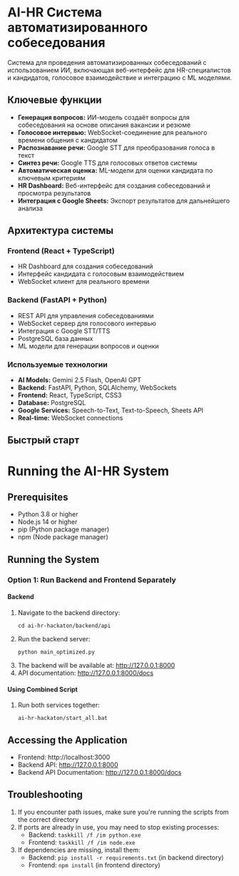 # AI-HR Система автоматизированного собеседования

Система для проведения автоматизированных собеседований с использованием ИИ, включающая веб-интерфейс для HR-специалистов и кандидатов, голосовое взаимодействие и интеграцию с ML моделями.

## Ключевые функции

* **Генерация вопросов:** ИИ-модель создаёт вопросы для собеседования на основе описания вакансии и резюме
* **Голосовое интервью:** WebSocket-соединение для реального времени общения с кандидатом  
* **Распознавание речи:** Google STT для преобразования голоса в текст
* **Синтез речи:** Google TTS для голосовых ответов системы
* **Автоматическая оценка:** ML-модели для оценки кандидата по ключевым критериям
* **HR Dashboard:** Веб-интерфейс для создания собеседований и просмотра результатов
* **Интеграция с Google Sheets:** Экспорт результатов для дальнейшего анализа

## Архитектура системы

### Frontend (React + TypeScript)
- HR Dashboard для создания собеседований
- Интерфейс кандидата с голосовым взаимодействием
- WebSocket клиент для реального времени

### Backend (FastAPI + Python)  
- REST API для управления собеседованиями
- WebSocket сервер для голосового интервью
- Интеграция с Google STT/TTS
- PostgreSQL база данных
- ML модели для генерации вопросов и оценки

### Используемые технологии

* **AI Models:** Gemini 2.5 Flash, OpenAI GPT
* **Backend:** FastAPI, Python, SQLAlchemy, WebSockets
* **Frontend:** React, TypeScript, CSS3
* **Database:** PostgreSQL
* **Google Services:** Speech-to-Text, Text-to-Speech, Sheets API
* **Real-time:** WebSocket connections

## Быстрый старт

# Running the AI-HR System

## Prerequisites
- Python 3.8 or higher
- Node.js 14 or higher
- pip (Python package manager)
- npm (Node package manager)

## Running the System

### Option 1: Run Backend and Frontend Separately

#### Backend
1. Navigate to the backend directory:
   ```
   cd ai-hr-hackaton/backend/api
   ```
2. Run the backend server:
   ```
   python main_optimized.py
   ```
3. The backend will be available at: http://127.0.0.1:8000
4. API documentation: http://127.0.0.1:8000/docs

#### Using Combined Script
1. Run both services together:
   ```
   ai-hr-hackaton/start_all.bat
   ```

## Accessing the Application
- Frontend: http://localhost:3000
- Backend API: http://127.0.0.1:8000
- Backend API Documentation: http://127.0.0.1:8000/docs

## Troubleshooting
1. If you encounter path issues, make sure you're running the scripts from the correct directory
2. If ports are already in use, you may need to stop existing processes:
   - Backend: `taskkill /f /im python.exe`
   - Frontend: `taskkill /f /im node.exe`
3. If dependencies are missing, install them:
   - Backend: `pip install -r requirements.txt` (in backend directory)
   - Frontend: `npm install` (in frontend directory)
